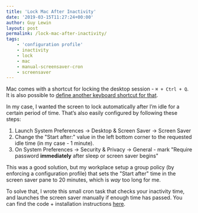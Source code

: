 ```yaml
---
title: 'Lock Mac After Inactivity'
date: '2019-03-15T11:27:24+00:00'
author: Guy Lewin
layout: post
permalink: /lock-mac-after-inactivity/
tags:
    - 'configuration profile'
    - inactivity
    - lock
    - mac
    - manual-screensaver-cron
    - screensaver
---
```


Mac comes with a shortcut for locking the desktop session - `⌘ + Ctrl + Q`. It is also possible to [define another keyboard shortcut for that](https://maclovin.org/blog-native/2017/high-sierra-set-a-global-shortcut-to-lock-screen).

In my case, I wanted the screen to lock automatically after I’m idle for a certain period of time. That’s also easily configured by following these steps:

1. Launch System Preferences -&gt; Desktop &amp; Screen Saver -&gt; Screen Saver
2. Change the "Start after:" value in the left bottom corner to the requested idle time (in my case - 1 minute).
3. On System Preferences -&gt; Security &amp; Privacy -&gt; General - mark "Require password **immediately** after sleep or screen saver begins"

This was a good solution, but my workplace setup a group policy (by enforcing a configuration profile) that sets the "Start after" time in the screen saver pane to 20 minutes, which is *way* too long for me.

To solve that, I wrote this small cron task that checks your inactivity time, and launches the screen saver manually if enough time has passed. You can find the code + installation instructions [here](https://github.com/GuyLewin/manual-screensaver-cron).